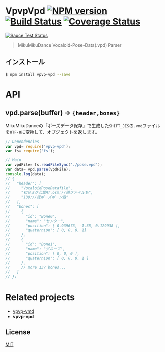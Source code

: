 # VpvpVpd [![NPM version][npm-image]][npm] [![Build Status][travis-image]][travis] [![Coverage Status][coveralls-image]][coveralls]

[![Sauce Test Status][sauce-image]][sauce]

> MikuMikuDance Vocaloid-Pose-Data(.vpd) Parser

## インストール

```bash
$ npm install vpvp-vpd --save
```

# API

## vpd.parse(buffer) -> `{header,bones}`

MikuMikuDanceの「ポーズデータ保存」で生成した`SHIFT_JIS`の`.vmd`ファイルを`UTF-8`に変換して、オブジェクトを返します。

```js
// Dependencies
var vpd= require('vpvp-vpd');
var fs= require('fs');

// Main
var vpdFile= fs.readFileSync('./pose.vpd');
var data= vpd.parse(vpdFile);
console.log(data);
// {
//   "header": [
//     "VocaloidPoseDatafile",
//     "初音ミク七葉HT.osm;//親ファイル名",
//     "139;//総ポーズボーン数"
//   ],
//   "bones": [
//     {
//       "id": "Bone0",
//       "name": "センター",
//       "position": [ 0.939673, -1.35, 0.129938 ],
//       "quaternion": [ 0, 0, 0, 1]
//     },
//     {
//       "id": "Bone1",
//       "name": "グルーブ",
//       "position": [ 0, 0, 0 ],
//       "quaternion": [ 0, 0, 0, 1 ]
//     },
//     // more 137 bones...
//   ]
// };
```

<!--
# Related projects
* (todo)vpvp-threejs
* (todo)vpvp
* (todo)vpvp-pmx
* (todo)vpvp-vmd
* __vpvp-vpd__
-->

# Related projects
* [vpvp-vmd](https://github.com/59naga/vpvp-vmd/)
* __vpvp-vpd__

License
---
[MIT][License]

[License]: http://59naga.mit-license.org/

[sauce-image]: http://soysauce.berabou.me/u/59798/vpvp-vpd.svg
[sauce]: https://saucelabs.com/u/59798
[npm-image]:https://img.shields.io/npm/v/vpvp-vpd.svg?style=flat-square
[npm]: https://npmjs.org/package/vpvp-vpd
[travis-image]: http://img.shields.io/travis/59naga/vpvp-vpd.svg?style=flat-square
[travis]: https://travis-ci.org/59naga/vpvp-vpd
[coveralls-image]: http://img.shields.io/coveralls/59naga/vpvp-vpd.svg?style=flat-square
[coveralls]: https://coveralls.io/r/59naga/vpvp-vpd?branch=master

